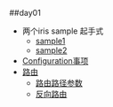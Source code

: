 ##day01
* 两个iris sample 起手式  
    * [sample1](iris_wiki/sample-1/example.go)
    * [sample2](iris_wiki/sample-2/sampe2.go)  
* [Configuration事项](iris_wiki/Configuration.md)
* [路由](iris_wiki/Routing.md)
    * [路由路径参数](iris_wiki/Routiing%20path%20types.md)
    * [反向路由](iris_wiki/Routing_Reverse_lookups.md)
